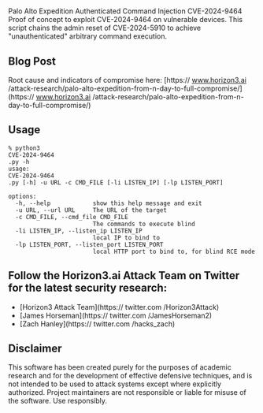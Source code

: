 # 
Palo Alto Expedition Authenticated Command Injection CVE-2024-9464
Proof of concept to exploit 
CVE-2024-9464
 on vulnerable devices. This script chains the admin reset of 
CVE-2024-5910
 to achieve "unauthenticated" arbitrary command execution.

## Blog Post
Root cause and indicators of compromise here:
[https://
www.horizon3.ai
/attack-research/palo-alto-expedition-from-n-day-to-full-compromise/](https://
www.horizon3.ai
/attack-research/palo-alto-expedition-from-n-day-to-full-compromise/)

## Usage
```
% python3 
CVE-2024-9464
.py -h
usage: 
CVE-2024-9464
.py [-h] -u URL -c CMD_FILE [-li LISTEN_IP] [-lp LISTEN_PORT]

options:
  -h, --help            show this help message and exit
  -u URL, --url URL     The URL of the target
  -c CMD_FILE, --cmd_file CMD_FILE
                        The commands to execute blind
  -li LISTEN_IP, --listen_ip LISTEN_IP
                        local IP to bind to
  -lp LISTEN_PORT, --listen_port LISTEN_PORT
                        local HTTP port to bind to, for blind RCE mode
```

## Follow the Horizon3.ai Attack Team on Twitter for the latest security research:
*  [Horizon3 Attack Team](https://
twitter.com
/Horizon3Attack)
*  [James Horseman](https://
twitter.com
/JamesHorseman2)
*  [Zach Hanley](https://
twitter.com
/hacks_zach)

## Disclaimer
This software has been created purely for the purposes of academic research and for the development of effective defensive techniques, and is not intended to be used to attack systems except where explicitly authorized. Project maintainers are not responsible or liable for misuse of the software. Use responsibly.

